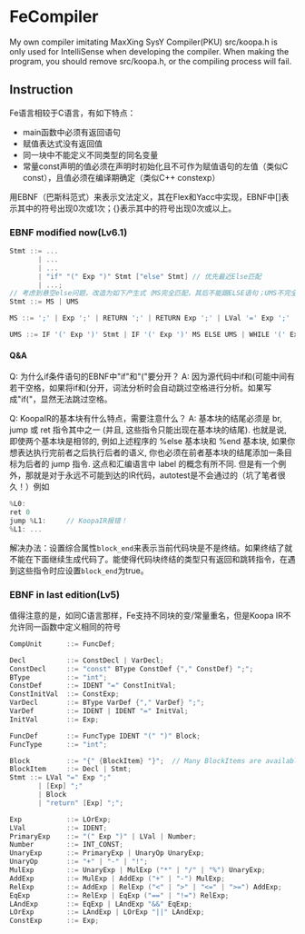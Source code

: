 # FeCompiler
My own compiler imitating MaxXing SysY Compiler(PKU)
src/koopa.h is only used for IntelliSense when developing the compiler.
When making the program, you should remove src/koopa.h, or the compiling process will fail.

## Instruction
Fe语言相较于C语言，有如下特点：
* main函数中必须有返回语句
* 赋值表达式没有返回值
* 同一块中不能定义不同类型的同名变量
* 常量const声明的值必须在声明时初始化且不可作为赋值语句的左值（类似C const），且值必须在编译期确定（类似C++ constexp）

用EBNF（巴斯科范式）来表示文法定义，其在Flex和Yacc中实现，EBNF中[]表示其中的符号出现0次或1次；{}表示其中的符号出现0次或以上。

### EBNF modified now(Lv6.1)
```c++
Stmt ::= ...
       | ...
       | ...
       | "if" "(" Exp ")" Stmt ["else" Stmt] // 优先最近Else匹配
       | ...;
// 考虑到悬空else问题，改造为如下产生式（MS完全匹配，其后不能跟ELSE语句；UMS不完全匹配，右结合，其后可能可以跟else语句）
Stmt ::= MS | UMS

MS ::= ';' | Exp ';' | RETURN ';' | RETURN Exp ';' | LVal '=' Exp ';' | Block | IF '(' Exp ')' MS ELSE MS | WHILE '(' Exp ')' MS | BREAK ';' | CONTINUE ';'

UMS ::= IF '(' Exp ')' Stmt | IF '(' Exp ')' MS ELSE UMS | WHILE '(' Exp ')' UMS
```
#### Q&A
Q: 为什么if条件语句的EBNF中"if"和"("要分开？
A: 因为源代码中if和(可能中间有若干空格，如果将if和(分开，词法分析时会自动跳过空格进行分析。如果写成"if("，显然无法跳过空格。

Q: KoopaIR的基本块有什么特点，需要注意什么？
A: 基本块的结尾必须是 br, jump 或 ret 指令其中之一 (并且, 这些指令只能出现在基本块的结尾). 也就是说, 即使两个基本块是相邻的, 例如上述程序的 %else 基本块和 %end 基本块, 如果你想表达执行完前者之后执行后者的语义, 你也必须在前者基本块的结尾添加一条目标为后者的 jump 指令. 这点和汇编语言中 label 的概念有所不同.
但是有一个例外，那就是对于永远不可能到达的IR代码，autotest是不会通过的（坑了笔者很久！）例如
```c
%L0:
ret 0
jump %L1:     // KoopaIR报错！
%L1: ...
```
解决办法：设置综合属性`block_end`来表示当前代码块是不是终结。如果终结了就不能在下面继续生成代码了。能使得代码块终结的类型只有返回和跳转指令，在遇到这些指令时应设置`block_end`为true。

### EBNF in last edition(Lv5)
值得注意的是，如同C语言那样，Fe支持不同块的变/常量重名，但是Koopa IR不允许同一函数中定义相同的符号
```c++
CompUnit      ::= FuncDef;

Decl          ::= ConstDecl | VarDecl;
ConstDecl     ::= "const" BType ConstDef {"," ConstDef} ";";
BType         ::= "int";
ConstDef      ::= IDENT "=" ConstInitVal;
ConstInitVal  ::= ConstExp;
VarDecl       ::= BType VarDef {"," VarDef} ";";
VarDef        ::= IDENT | IDENT "=" InitVal;
InitVal       ::= Exp;

FuncDef       ::= FuncType IDENT "(" ")" Block;
FuncType      ::= "int";

Block         ::= "{" {BlockItem} "}";  // Many BlockItems are available!
BlockItem     ::= Decl | Stmt;
Stmt ::= LVal "=" Exp ";"
       | [Exp] ";"
       | Block
       | "return" [Exp] ";";    

Exp           ::= LOrExp;
LVal          ::= IDENT;
PrimaryExp    ::= "(" Exp ")" | LVal | Number;
Number        ::= INT_CONST;
UnaryExp      ::= PrimaryExp | UnaryOp UnaryExp;
UnaryOp       ::= "+" | "-" | "!";
MulExp        ::= UnaryExp | MulExp ("*" | "/" | "%") UnaryExp;
AddExp        ::= MulExp | AddExp ("+" | "-") MulExp;
RelExp        ::= AddExp | RelExp ("<" | ">" | "<=" | ">=") AddExp;
EqExp         ::= RelExp | EqExp ("==" | "!=") RelExp;
LAndExp       ::= EqExp | LAndExp "&&" EqExp;
LOrExp        ::= LAndExp | LOrExp "||" LAndExp;
ConstExp      ::= Exp;
```
